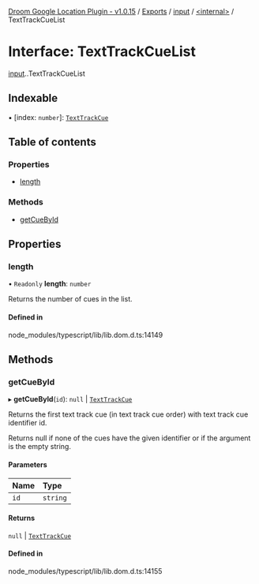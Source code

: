 [Droom Google Location Plugin - v1.0.15](../README.md) / [Exports](../modules.md) / [input](../modules/input.md) / [<internal\>](../modules/input._internal_.md) / TextTrackCueList

# Interface: TextTrackCueList

[input](../modules/input.md).[<internal>](../modules/input._internal_.md).TextTrackCueList

## Indexable

▪ [index: `number`]: [`TextTrackCue`](../modules/input._internal_.md#texttrackcue)

## Table of contents

### Properties

- [length](input._internal_.TextTrackCueList.md#length)

### Methods

- [getCueById](input._internal_.TextTrackCueList.md#getcuebyid)

## Properties

### length

• `Readonly` **length**: `number`

Returns the number of cues in the list.

#### Defined in

node_modules/typescript/lib/lib.dom.d.ts:14149

## Methods

### getCueById

▸ **getCueById**(`id`): ``null`` \| [`TextTrackCue`](../modules/input._internal_.md#texttrackcue)

Returns the first text track cue (in text track cue order) with text track cue identifier id.

Returns null if none of the cues have the given identifier or if the argument is the empty string.

#### Parameters

| Name | Type |
| :------ | :------ |
| `id` | `string` |

#### Returns

``null`` \| [`TextTrackCue`](../modules/input._internal_.md#texttrackcue)

#### Defined in

node_modules/typescript/lib/lib.dom.d.ts:14155
